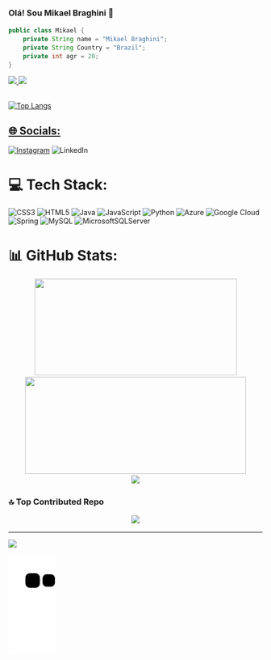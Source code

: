 ### Olá! Sou Mikael Braghini 👋

```java
public class Mikael {
    private String name = "Mikael Braghini";
    private String Country = "Brazil";
    private int agr = 20;
}
```

<div>
  <a href="https://github.com/MikaelBraghini">
  <img height="150em" src="https://github-readme-stats.vercel.app/api?username=MikaelBraghini&show_icons=true&theme=tokyonight"/>
  <img height="150em" src="https://github-readme-stats.vercel.app/api/top-langs/?username=MikaelBraghini&layout=compact&theme=tokyonight">
</div><br>
  

![Top Langs](https://github-readme-stats.vercel.app/api/top-langs/?username=MikaelBraghini&layout=compact)
## 🌐 Socials:
[![Instagram](https://img.shields.io/badge/Instagram-%23E4405F.svg?logo=Instagram&logoColor=white)](https://instagram.com/mikael_braghini) ![LinkedIn](https://img.shields.io/badge/LinkedIn-%230077B5.svg?logo=linkedin&logoColor=white) 

# 💻 Tech Stack:
![CSS3](https://img.shields.io/badge/css3-%231572B6.svg?style=flat&logo=css3&logoColor=white) ![HTML5](https://img.shields.io/badge/html5-%23E34F26.svg?style=flat&logo=html5&logoColor=white) ![Java](https://img.shields.io/badge/java-%23ED8B00.svg?style=flat&logo=java&logoColor=white) ![JavaScript](https://img.shields.io/badge/javascript-%23323330.svg?style=flat&logo=javascript&logoColor=%23F7DF1E) ![Python](https://img.shields.io/badge/python-3670A0?style=flat&logo=python&logoColor=ffdd54) ![Azure](https://img.shields.io/badge/azure-%230072C6.svg?style=flat&logo=azure-devops&logoColor=white) ![Google Cloud](https://img.shields.io/badge/Google%20Cloud-%234285F4.svg?style=flat&logo=google-cloud&logoColor=white) ![Spring](https://img.shields.io/badge/spring-%236DB33F.svg?style=flat&logo=spring&logoColor=white) ![MySQL](https://img.shields.io/badge/mysql-%2300f.svg?style=flat&logo=mysql&logoColor=white) ![MicrosoftSQLServer](https://img.shields.io/badge/Microsoft%20SQL%20Sever-CC2927?style=flat&logo=microsoft%20sql%20server&logoColor=white)
# 📊 GitHub Stats:

<div align="center">
    <img height="191" width="401" src="https://github-readme-stats.vercel.app/api?username=mikaelbraghini&theme=omni&hide_border=false&include_all_commits=true&count_private=true"/>
    <img height="192" width="438" src="https://github-readme-streak-stats.herokuapp.com/?user=mikaelbraghini&theme=omni&hide_border=false"/>
</div>

<div align="center">
    <img src="https://github-readme-stats.vercel.app/api/top-langs/?username=mikaelbraghini&theme=omni&hide_border=false&include_all_commits=true&count_private=true&layout=compact"/>
</div>

### 🔝 Top Contributed Repo

<div align="center">
        <img src="https://github-contributor-stats.vercel.app/api?username=mikaelbraghini&limit=5&theme=radical&combine_all_yearly_contributions=true">
</div>

---
[![](https://visitcount.itsvg.in/api?id=mikaelbraghini&icon=3&color=6)](https://visitcount.itsvg.in)



<picture align="center">
  <source media="(prefers-color-scheme: dark)" srcset="https://raw.githubusercontent.com/MikaelBraghini/MikaelBraghini/output/github-contribution-grid-snake-dark.svg" />
  <source media="(prefers-color-scheme: light)" srcset="https://raw.githubusercontent.com/MikaelBraghini/MikaelBraghini/output/github-contribution-grid-snake.svg" />
  <img alt="github-snake" src="https://raw.githubusercontent.com/MikaelBraghini/MikaelBraghini/output/github-contribution-grid-snake.svg" />
</picture>
